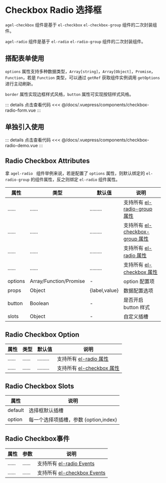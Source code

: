 # Checkbox Radio 选择框

`agel-checkbox` 组件是基于 `el-checkbox` `el-checkbox-group` 组件的二次封装组件。

`agel-radio` 组件是基于  `el-radio` `el-radio-group` 组件的二次封装组件。

## 搭配表单使用

`options` 属性支持多种数据类型，`Array[string]`，`Array[Object]`，`Promise`，`Function`，若是 `Function` 类型，可以通过 `getRef` 获取组件实例调用 `getOptions` 进行主动刷新。

`border` 属性实现边框样式风格，`button` 属性可实现按钮样式风格。

<ClientOnly><checkbox-radio-form/></ClientOnly>

::: details 点击查看代码
<<< @/docs/.vuepress/components/checkbox-radio-form.vue
::: 

## 单独引入使用

<ClientOnly><checkbox-radio-demo/></ClientOnly>

::: details 点击查看代码
<<< @/docs/.vuepress/components/checkbox-radio-demo.vue
::: 

## Radio Checkbox Attributes

拿 `agel-radio ` 组件举例来说，若是配置了 `options` 属性，则默认绑定的 `el-radio-group` 的组件属性，反之则绑定 `el-radio` 组件属性。

| 属性        | 类型         | 默认值  | 说明                                 | 
| ----------- | ------------  | ------ | ------------------------------------ | 
| ......      | ......        | .........   | 支持所有 [el-radio-group 属性](https://element.eleme.cn/#/zh-CN/component/radio#radio-group-attributes)      | 
| ......      | ......        | .........   | 支持所有 [el-checkbox-group 属性](https://element.eleme.cn/#/zh-CN/component/checkbox#checkbox-group-attributes)      | 
| ......      | ......        | .........   | 支持所有 [el-radio 属性](https://element.eleme.cn/#/zh-CN/component/radio#radio-attributes)      | 
| ......      | ......        | .........   | 支持所有 [el-checkbox 属性](https://element.eleme.cn/#/zh-CN/component/checkbox#checkbox-attributes)      | 
| options     | Array/Function/Promise    |  -     | option 配置项         | 
| props       | Object        |  {label,value}     | 数据配置选项          |
| button      | Boolean       |  -                 | 是否开启 button 样式         |
| slots       | Object        | -                  | 自定义插槽    |  

## Radio Checkbox Option

| 属性        | 类型         | 默认值  | 说明                                 | 
| ----------- | ------------  | ------ | ------------------------------------ | 
| ......      | ......        | .........   | 支持所有 [el-radio 属性](https://element.eleme.cn/#/zh-CN/component/radio#radio-attributes)      | 
| ......      | ......        | .........   | 支持所有 [el-checkbox 属性](https://element.eleme.cn/#/zh-CN/component/checkbox#checkbox-attributes)      | 

## Radio Checkbox Slots

| 属性          |   说明                                   | 
| -----------    |   ------------------------------------  | 
| default        |   选择框默认插槽          |
| option         |   每一个选择项插槽，参数 {option,index}          |

## Radio Checkbox事件

| 属性          | 参数           |  说明                                   | 
| -----------   | ------------  |  ------------------------------------  | 
| ......        | ......        | 支持所有 [el-radio Events](https://element.eleme.cn/#/zh-CN/component/radio#radio-events)      | 
| ......        | ......        | 支持所有 [el-checkbox Events](https://element.eleme.cn/#/zh-CN/component/checkbox#checkbox-events)      | 
